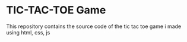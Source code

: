 # TIC-TAC-TOE Game
This repository contains the source code of the tic tac toe game i made using html, css, js 

